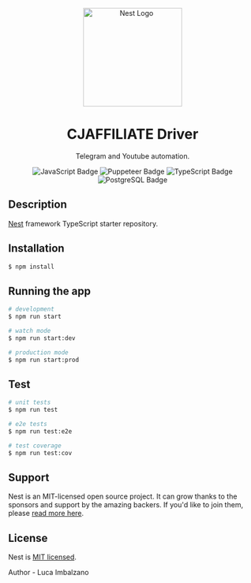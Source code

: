 <p align="center">
  <a href="http://nestjs.com/" target="blank"><img src="https://upload.wikimedia.org/wikipedia/commons/thumb/9/95/Cj_logo_green_rgb.png/640px-Cj_logo_green_rgb.png" width="200" alt="Nest Logo" /></a>
</p>

<h1 align="center">CJAFFILIATE Driver</h1>
<p align="center">Telegram and Youtube automation.</p>

<p align="center">
  <img src="https://img.shields.io/badge/JavaScript-F7DF1E?logo=javascript&logoColor=000&style=for-the-badge" alt="JavaScript Badge">
    <img src="https://img.shields.io/badge/Puppeteer-40B5A4?logo=puppeteer&logoColor=fff&style=for-the-badge" alt="Puppeteer Badge">
    <img src="https://img.shields.io/badge/TypeScript-3178C6?logo=typescript&logoColor=fff&style=for-the-badge" alt="TypeScript Badge">
    <img src="https://img.shields.io/badge/PostgreSQL-4169E1?logo=postgresql&logoColor=fff&style=for-the-badge" alt="PostgreSQL Badge">
</p>

## Description

[Nest](https://github.com/nestjs/nest) framework TypeScript starter repository.

## Installation

```bash
$ npm install
```

## Running the app

```bash
# development
$ npm run start

# watch mode
$ npm run start:dev

# production mode
$ npm run start:prod
```

## Test

```bash
# unit tests
$ npm run test

# e2e tests
$ npm run test:e2e

# test coverage
$ npm run test:cov
```

## Support

Nest is an MIT-licensed open source project. It can grow thanks to the sponsors and support by the amazing backers. If you'd like to join them, please [read more here](https://docs.nestjs.com/support).


## License
Nest is [MIT licensed](LICENSE).



Author - Luca Imbalzano
